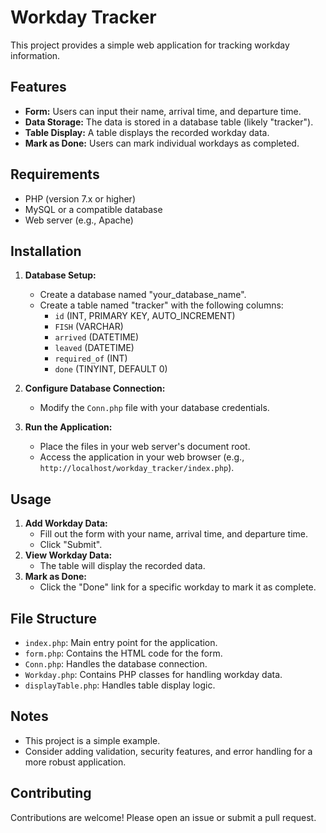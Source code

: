 # Workday Tracker

This project provides a simple web application for tracking workday information.

## Features

- **Form:** Users can input their name, arrival time, and departure time.
- **Data Storage:** The data is stored in a database table (likely "tracker").
- **Table Display:** A table displays the recorded workday data.
- **Mark as Done:** Users can mark individual workdays as completed.

## Requirements

- PHP (version 7.x or higher)
- MySQL or a compatible database
- Web server (e.g., Apache)

## Installation

1. **Database Setup:**
   - Create a database named "your_database_name".
   - Create a table named "tracker" with the following columns:
     - `id` (INT, PRIMARY KEY, AUTO_INCREMENT)
     - `FISH` (VARCHAR)
     - `arrived` (DATETIME)
     - `leaved` (DATETIME)
     - `required_of` (INT)
     - `done` (TINYINT, DEFAULT 0)  

2. **Configure Database Connection:**
   - Modify the `Conn.php` file with your database credentials.

3. **Run the Application:**
   - Place the files in your web server's document root.
   - Access the application in your web browser (e.g., `http://localhost/workday_tracker/index.php`).

## Usage

1. **Add Workday Data:**
   - Fill out the form with your name, arrival time, and departure time.
   - Click "Submit".
2. **View Workday Data:**
   - The table will display the recorded data.
3. **Mark as Done:**
   - Click the "Done" link for a specific workday to mark it as complete.

## File Structure

- `index.php`: Main entry point for the application.
- `form.php`: Contains the HTML code for the form.
- `Conn.php`:  Handles the database connection.
- `Workday.php`: Contains PHP classes for handling workday data.
- `displayTable.php`:  Handles table display logic.

## Notes

- This project is a simple example.
- Consider adding validation, security features, and error handling for a more robust application.

## Contributing

Contributions are welcome! Please open an issue or submit a pull request.
